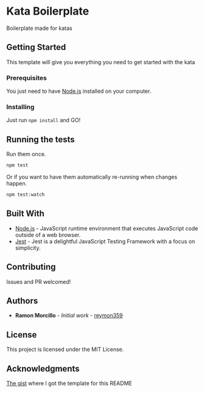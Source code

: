 # Kata Boilerplate

Boilerplate made for katas

## Getting Started

This template will give you everything you need to get started with the kata

### Prerequisites

You just need to have [Node.js](https://nodejs.org/en/download/) installed on your computer.

### Installing

Just run `npm install` and GO!

## Running the tests

Run them once.

```bash
npm test
```

Or if you want to have them automatically re-running when changes happen.

```bash
npm test:watch
```

## Built With

* [Node.js](https://nodejs.org/en/) - JavaScript runtime environment that executes JavaScript code outside of a web browser.
* [Jest](https://jestjs.io/en/) - Jest is a delightful JavaScript Testing Framework with a focus on simplicity.

## Contributing

Issues and PR welcomed!

## Authors

* **Ramon Morcillo** - *Initial work* - [reymon359](https://github.com/reymon359)

## License

This project is licensed under the MIT License.

## Acknowledgments

[The gist](https://gist.github.com/PurpleBooth/109311bb0361f32d87a2) where I got the template for this README
